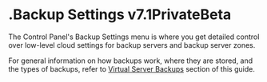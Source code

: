 # .Backup Settings v7.1PrivateBeta

The Control Panel's Backup Settings menu is where you get detailed control over low-level cloud settings for backup servers and backup server zones. 

For general information on how backups work, where they are stored, and the types of backups, refer to [Virtual Server Backups](.Manage_Virtual_Server_Backups_v7.1PrivateBeta) section of this guide.


